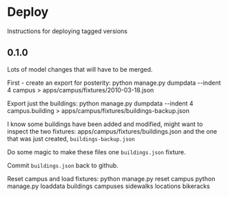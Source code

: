 # Deploy

Instructions for deploying tagged versions

## 0.1.0

Lots of model changes that will have to be merged.

First - create an export for posterity:
    python manage.py dumpdata --indent 4 campus > apps/campus/fixtures/2010-03-18.json

Export just the buildings:
    python manage.py dumpdata --indent 4 campus.building > apps/campus/fixtures/buildings-backup.json

I know some buildings have been added and modified, might want to inspect the two fixtures:
    apps/campus/fixtures/buildings.json
and the one that was just created, `buildings-backup.json`

Do some magic to make these files one `buildings.json` fixture.

Commit `buildings.json` back to github.

Reset campus and load fixtures:
    python manage.py reset campus
    python manage.py loaddata buildings campuses sidewalks locations bikeracks